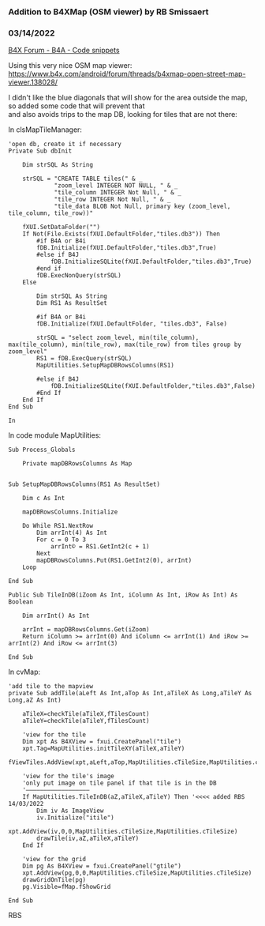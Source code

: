 ### Addition to B4XMap (OSM viewer) by RB Smissaert
### 03/14/2022
[B4X Forum - B4A - Code snippets](https://www.b4x.com/android/forum/threads/139149/)

Using this very nice OSM map viewer:  
<https://www.b4x.com/android/forum/threads/b4xmap-open-street-map-viewer.138028/>  
  
I didn't like the blue diagonals that will show for the area outside the map, so added some code that will prevent that  
and also avoids trips to the map DB, looking for tiles that are not there:  
  
In clsMapTileManager:  
  

```B4X
'open db, create it if necessary  
Private Sub dbInit  
      
    Dim strSQL As String  
      
    strSQL = "CREATE TABLE tiles(" & _  
             "zoom_level INTEGER NOT NULL, " & _  
             "tile_column INTEGER Not Null, " & _  
             "tile_row INTEGER Not Null, " & _  
             "tile_data BLOB Not Null, primary key (zoom_level, tile_column, tile_row))"  
  
    fXUI.SetDataFolder("")  
    If Not(File.Exists(fXUI.DefaultFolder,"tiles.db3")) Then  
        #if B4A or B4i  
        fDB.Initialize(fXUI.DefaultFolder,"tiles.db3",True)  
        #else if B4J  
            fDB.InitializeSQLite(fXUI.DefaultFolder,"tiles.db3",True)  
        #end if  
        fDB.ExecNonQuery(strSQL)  
    Else  
          
        Dim strSQL As String  
        Dim RS1 As ResultSet  
  
        #if B4A or B4i  
        fDB.Initialize(fXUI.DefaultFolder, "tiles.db3", False)  
          
        strSQL = "select zoom_level, min(tile_column), max(tile_column), min(tile_row), max(tile_row) from tiles group by zoom_level"  
        RS1 = fDB.ExecQuery(strSQL)  
        MapUtilities.SetupMapDBRowsColumns(RS1)  
          
        #else if B4J  
            fDB.InitializeSQLite(fXUI.DefaultFolder,"tiles.db3",False)  
        #End If  
    End If  
End Sub  
  
In
```

  
  
In code module MapUtilities:  
  

```B4X
Sub Process_Globals  
  
    Private mapDBRowsColumns As Map  
  
  
Sub SetupMapDBRowsColumns(RS1 As ResultSet)  
      
    Dim c As Int  
      
    mapDBRowsColumns.Initialize  
      
    Do While RS1.NextRow  
        Dim arrInt(4) As Int  
        For c = 0 To 3  
            arrInt© = RS1.GetInt2(c + 1)  
        Next  
        mapDBRowsColumns.Put(RS1.GetInt2(0), arrInt)  
    Loop  
      
End Sub  
  
Public Sub TileInDB(iZoom As Int, iColumn As Int, iRow As Int) As Boolean  
      
    Dim arrInt() As Int  
      
    arrInt = mapDBRowsColumns.Get(iZoom)  
    Return iColumn >= arrInt(0) And iColumn <= arrInt(1) And iRow >= arrInt(2) And iRow <= arrInt(3)  
      
End Sub
```

  
  
In cvMap:  
  

```B4X
'add tile to the mapview  
private Sub addTile(aLeft As Int,aTop As Int,aTileX As Long,aTileY As Long,aZ As Int)  
      
    aTileX=checkTile(aTileX,fTilesCount)  
    aTileY=checkTile(aTileY,fTilesCount)  
      
    'view for the tile  
    Dim xpt As B4XView = fxui.CreatePanel("tile")  
    xpt.Tag=MapUtilities.initTileXY(aTileX,aTileY)  
    fViewTiles.AddView(xpt,aLeft,aTop,MapUtilities.cTileSize,MapUtilities.cTileSize)  
      
    'view for the tile's image  
    'only put image on tile panel if that tile is in the DB  
    '——————————————————  
    If MapUtilities.TileInDB(aZ,aTileX,aTileY) Then '<<<< added RBS 14/03/2022  
        Dim iv As ImageView  
        iv.Initialize("itile")  
        xpt.AddView(iv,0,0,MapUtilities.cTileSize,MapUtilities.cTileSize)  
        drawTile(iv,aZ,aTileX,aTileY)  
    End If  
      
    'view for the grid  
    Dim pg As B4XView = fxui.CreatePanel("gtile")  
    xpt.AddView(pg,0,0,MapUtilities.cTileSize,MapUtilities.cTileSize)  
    drawGridOnTile(pg)  
    pg.Visible=fMap.fShowGrid  
      
End Sub
```

  
  
RBS